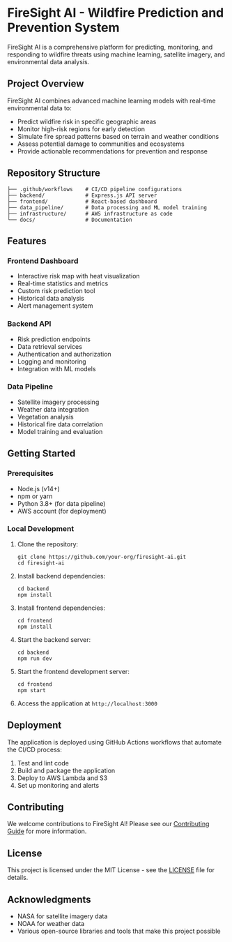 # FireSight AI - Wildfire Prediction and Prevention System

FireSight AI is a comprehensive platform for predicting, monitoring, and responding to wildfire threats using machine learning, satellite imagery, and environmental data analysis.

## Project Overview

FireSight AI combines advanced machine learning models with real-time environmental data to:

- Predict wildfire risk in specific geographic areas
- Monitor high-risk regions for early detection
- Simulate fire spread patterns based on terrain and weather conditions
- Assess potential damage to communities and ecosystems
- Provide actionable recommendations for prevention and response

## Repository Structure

```
├── .github/workflows    # CI/CD pipeline configurations
├── backend/             # Express.js API server
├── frontend/            # React-based dashboard
├── data_pipeline/       # Data processing and ML model training
├── infrastructure/      # AWS infrastructure as code
└── docs/                # Documentation
```

## Features

### Frontend Dashboard

- Interactive risk map with heat visualization
- Real-time statistics and metrics
- Custom risk prediction tool
- Historical data analysis
- Alert management system

### Backend API

- Risk prediction endpoints
- Data retrieval services
- Authentication and authorization
- Logging and monitoring
- Integration with ML models

### Data Pipeline

- Satellite imagery processing
- Weather data integration
- Vegetation analysis
- Historical fire data correlation
- Model training and evaluation

## Getting Started

### Prerequisites

- Node.js (v14+)
- npm or yarn
- Python 3.8+ (for data pipeline)
- AWS account (for deployment)

### Local Development

1. Clone the repository:
   ```
   git clone https://github.com/your-org/firesight-ai.git
   cd firesight-ai
   ```

2. Install backend dependencies:
   ```
   cd backend
   npm install
   ```

3. Install frontend dependencies:
   ```
   cd frontend
   npm install
   ```

4. Start the backend server:
   ```
   cd backend
   npm run dev
   ```

5. Start the frontend development server:
   ```
   cd frontend
   npm start
   ```

6. Access the application at `http://localhost:3000`

## Deployment

The application is deployed using GitHub Actions workflows that automate the CI/CD process:

1. Test and lint code
2. Build and package the application
3. Deploy to AWS Lambda and S3
4. Set up monitoring and alerts

## Contributing

We welcome contributions to FireSight AI! Please see our [Contributing Guide](CONTRIBUTING.md) for more information.

## License

This project is licensed under the MIT License - see the [LICENSE](LICENSE) file for details.

## Acknowledgments

- NASA for satellite imagery data
- NOAA for weather data
- Various open-source libraries and tools that make this project possible 